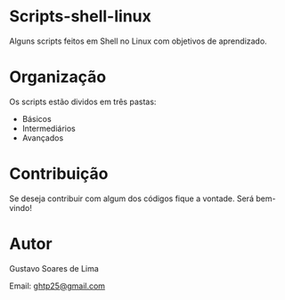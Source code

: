 Scripts-shell-linux
=================

Alguns scripts feitos em Shell no Linux com objetivos de aprendizado.


Organização
================

Os scripts estão dividos em três pastas:

- Básicos
- Intermediários
- Avançados


Contribuição
============

Se deseja contribuir com algum dos códigos fique a vontade. Será bem-vindo!


Autor
=====

Gustavo Soares de Lima

Email: ghtp25@gmail.com
